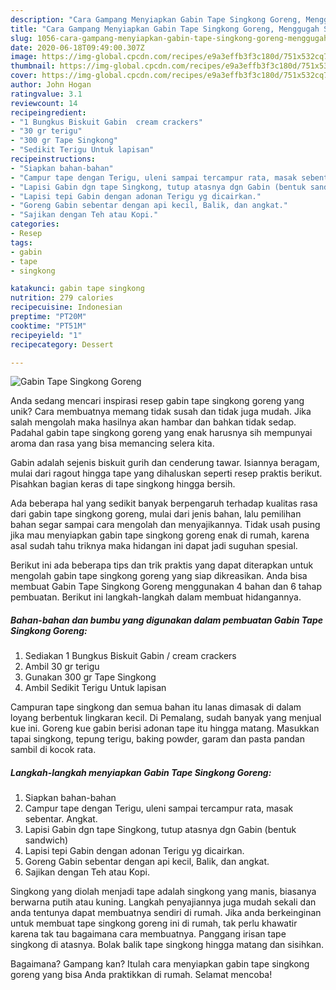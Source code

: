 ```yaml
---
description: "Cara Gampang Menyiapkan Gabin Tape Singkong Goreng, Menggugah Selera"
title: "Cara Gampang Menyiapkan Gabin Tape Singkong Goreng, Menggugah Selera"
slug: 1056-cara-gampang-menyiapkan-gabin-tape-singkong-goreng-menggugah-selera
date: 2020-06-18T09:49:00.307Z
image: https://img-global.cpcdn.com/recipes/e9a3effb3f3c180d/751x532cq70/gabin-tape-singkong-goreng-foto-resep-utama.jpg
thumbnail: https://img-global.cpcdn.com/recipes/e9a3effb3f3c180d/751x532cq70/gabin-tape-singkong-goreng-foto-resep-utama.jpg
cover: https://img-global.cpcdn.com/recipes/e9a3effb3f3c180d/751x532cq70/gabin-tape-singkong-goreng-foto-resep-utama.jpg
author: John Hogan
ratingvalue: 3.1
reviewcount: 14
recipeingredient:
- "1 Bungkus Biskuit Gabin  cream crackers"
- "30 gr terigu"
- "300 gr Tape Singkong"
- "Sedikit Terigu Untuk lapisan"
recipeinstructions:
- "Siapkan bahan-bahan"
- "Campur tape dengan Terigu, uleni sampai tercampur rata, masak sebentar. Angkat."
- "Lapisi Gabin dgn tape Singkong, tutup atasnya dgn Gabin (bentuk sandwich)"
- "Lapisi tepi Gabin dengan adonan Terigu yg dicairkan."
- "Goreng Gabin sebentar dengan api kecil, Balik, dan angkat."
- "Sajikan dengan Teh atau Kopi."
categories:
- Resep
tags:
- gabin
- tape
- singkong

katakunci: gabin tape singkong 
nutrition: 279 calories
recipecuisine: Indonesian
preptime: "PT20M"
cooktime: "PT51M"
recipeyield: "1"
recipecategory: Dessert

---
```



![Gabin Tape Singkong Goreng](https://img-global.cpcdn.com/recipes/e9a3effb3f3c180d/751x532cq70/gabin-tape-singkong-goreng-foto-resep-utama.jpg)

Anda sedang mencari inspirasi resep gabin tape singkong goreng yang unik? Cara membuatnya memang tidak susah dan tidak juga mudah. Jika salah mengolah maka hasilnya akan hambar dan bahkan tidak sedap. Padahal gabin tape singkong goreng yang enak harusnya sih mempunyai aroma dan rasa yang bisa memancing selera kita.

Gabin adalah sejenis biskuit gurih dan cenderung tawar. Isiannya beragam, mulai dari ragout hingga tape yang dihaluskan seperti resep praktis berikut. Pisahkan bagian keras di tape singkong hingga bersih.

Ada beberapa hal yang sedikit banyak berpengaruh terhadap kualitas rasa dari gabin tape singkong goreng, mulai dari jenis bahan, lalu pemilihan bahan segar sampai cara mengolah dan menyajikannya. Tidak usah pusing jika mau menyiapkan gabin tape singkong goreng enak di rumah, karena asal sudah tahu triknya maka hidangan ini dapat jadi suguhan spesial.


Berikut ini ada beberapa tips dan trik praktis yang dapat diterapkan untuk mengolah gabin tape singkong goreng yang siap dikreasikan. Anda bisa membuat Gabin Tape Singkong Goreng menggunakan 4 bahan dan 6 tahap pembuatan. Berikut ini langkah-langkah dalam membuat hidangannya.

<!--inarticleads1-->

##### Bahan-bahan dan bumbu yang digunakan dalam pembuatan Gabin Tape Singkong Goreng:

1. Sediakan 1 Bungkus Biskuit Gabin / cream crackers
1. Ambil 30 gr terigu
1. Gunakan 300 gr Tape Singkong
1. Ambil Sedikit Terigu Untuk lapisan


Campuran tape singkong dan semua bahan itu lanas dimasak di dalam loyang berbentuk lingkaran kecil. Di Pemalang, sudah banyak yang menjual kue ini. Goreng kue gabin berisi adonan tape itu hingga matang. Masukkan tapai singkong, tepung terigu, baking powder, garam dan pasta pandan sambil di kocok rata. 

<!--inarticleads2-->

##### Langkah-langkah menyiapkan Gabin Tape Singkong Goreng:

1. Siapkan bahan-bahan
1. Campur tape dengan Terigu, uleni sampai tercampur rata, masak sebentar. Angkat.
1. Lapisi Gabin dgn tape Singkong, tutup atasnya dgn Gabin (bentuk sandwich)
1. Lapisi tepi Gabin dengan adonan Terigu yg dicairkan.
1. Goreng Gabin sebentar dengan api kecil, Balik, dan angkat.
1. Sajikan dengan Teh atau Kopi.


Singkong yang diolah menjadi tape adalah singkong yang manis, biasanya berwarna putih atau kuning. Langkah penyajiannya juga mudah sekali dan anda tentunya dapat membuatnya sendiri di rumah. Jika anda berkeinginan untuk membuat tape singkong goreng ini di rumah, tak perlu khawatir karena tak tau bagaimana cara membuatnya. Panggang irisan tape singkong di atasnya. Bolak balik tape singkong hingga matang dan sisihkan. 

Bagaimana? Gampang kan? Itulah cara menyiapkan gabin tape singkong goreng yang bisa Anda praktikkan di rumah. Selamat mencoba!
